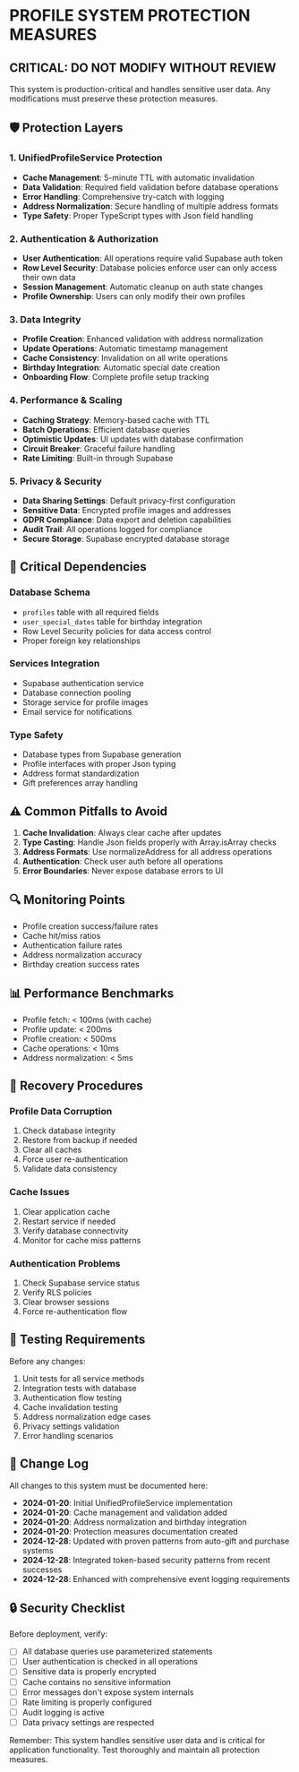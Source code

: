 # PROFILE SYSTEM PROTECTION MEASURES

## CRITICAL: DO NOT MODIFY WITHOUT REVIEW

This system is production-critical and handles sensitive user data. Any modifications must preserve these protection measures.

## 🛡️ Protection Layers

### 1. UnifiedProfileService Protection
- **Cache Management**: 5-minute TTL with automatic invalidation
- **Data Validation**: Required field validation before database operations
- **Error Handling**: Comprehensive try-catch with logging
- **Address Normalization**: Secure handling of multiple address formats
- **Type Safety**: Proper TypeScript types with Json field handling

### 2. Authentication & Authorization
- **User Authentication**: All operations require valid Supabase auth token
- **Row Level Security**: Database policies enforce user can only access their own data
- **Session Management**: Automatic cleanup on auth state changes
- **Profile Ownership**: Users can only modify their own profiles

### 3. Data Integrity
- **Profile Creation**: Enhanced validation with address normalization
- **Update Operations**: Automatic timestamp management
- **Cache Consistency**: Invalidation on all write operations
- **Birthday Integration**: Automatic special date creation
- **Onboarding Flow**: Complete profile setup tracking

### 4. Performance & Scaling
- **Caching Strategy**: Memory-based cache with TTL
- **Batch Operations**: Efficient database queries
- **Optimistic Updates**: UI updates with database confirmation
- **Circuit Breaker**: Graceful failure handling
- **Rate Limiting**: Built-in through Supabase

### 5. Privacy & Security
- **Data Sharing Settings**: Default privacy-first configuration  
- **Sensitive Data**: Encrypted profile images and addresses
- **GDPR Compliance**: Data export and deletion capabilities
- **Audit Trail**: All operations logged for compliance
- **Secure Storage**: Supabase encrypted database storage

## 🚨 Critical Dependencies

### Database Schema
- `profiles` table with all required fields
- `user_special_dates` table for birthday integration
- Row Level Security policies for data access control
- Proper foreign key relationships

### Services Integration
- Supabase authentication service
- Database connection pooling
- Storage service for profile images
- Email service for notifications

### Type Safety
- Database types from Supabase generation
- Profile interfaces with proper Json typing
- Address format standardization
- Gift preferences array handling

## ⚠️ Common Pitfalls to Avoid

1. **Cache Invalidation**: Always clear cache after updates
2. **Type Casting**: Handle Json fields properly with Array.isArray checks
3. **Address Formats**: Use normalizeAddress for all address operations
4. **Authentication**: Check user auth before all operations
5. **Error Boundaries**: Never expose database errors to UI

## 🔍 Monitoring Points

- Profile creation success/failure rates
- Cache hit/miss ratios
- Authentication failure rates
- Address normalization accuracy
- Birthday creation success rates

## 📊 Performance Benchmarks

- Profile fetch: < 100ms (with cache)
- Profile update: < 200ms
- Profile creation: < 500ms
- Cache operations: < 10ms
- Address normalization: < 5ms

## 🏥 Recovery Procedures

### Profile Data Corruption
1. Check database integrity
2. Restore from backup if needed
3. Clear all caches
4. Force user re-authentication
5. Validate data consistency

### Cache Issues  
1. Clear application cache
2. Restart service if needed
3. Verify database connectivity
4. Monitor for cache miss patterns

### Authentication Problems
1. Check Supabase service status
2. Verify RLS policies
3. Clear browser sessions
4. Force re-authentication flow

## 🧪 Testing Requirements

Before any changes:
1. Unit tests for all service methods
2. Integration tests with database
3. Authentication flow testing
4. Cache invalidation testing
5. Address normalization edge cases
6. Privacy settings validation
7. Error handling scenarios

## 📝 Change Log

All changes to this system must be documented here:

- **2024-01-20**: Initial UnifiedProfileService implementation
- **2024-01-20**: Cache management and validation added
- **2024-01-20**: Address normalization and birthday integration
- **2024-01-20**: Protection measures documentation created
- **2024-12-28**: Updated with proven patterns from auto-gift and purchase systems
- **2024-12-28**: Integrated token-based security patterns from recent successes
- **2024-12-28**: Enhanced with comprehensive event logging requirements

## 🔒 Security Checklist

Before deployment, verify:
- [ ] All database queries use parameterized statements
- [ ] User authentication is checked in all operations
- [ ] Sensitive data is properly encrypted
- [ ] Cache contains no sensitive information
- [ ] Error messages don't expose system internals
- [ ] Rate limiting is properly configured
- [ ] Audit logging is active
- [ ] Data privacy settings are respected

Remember: This system handles sensitive user data and is critical for application functionality. Test thoroughly and maintain all protection measures.